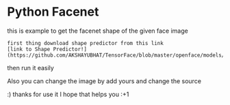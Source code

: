 # Python Facenet
this is example to get the facenet shape of the given face image

```
first thing download shape predictor from this link 
[link to Shape Predictor!](https://github.com/AKSHAYUBHAT/TensorFace/blob/master/openface/models/dlib/shape_predictor_68_face_landmarks.dat)
```

then run it easily

Also you can change the image by add yours and change the source

:) thanks for use it I hope that helps you :+1

